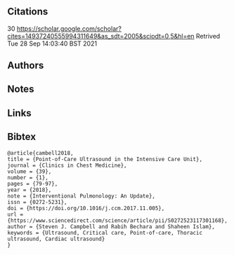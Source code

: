 # 
## Citations
30
https://scholar.google.com/scholar?cites=14937240555994311649&as_sdt=2005&sciodt=0,5&hl=en
Retrived
Tue 28 Sep 14:03:40 BST 2021


## Authors 

## Notes

## Links 

## Bibtex 

```
@article{cambell2018,
title = {Point-of-Care Ultrasound in the Intensive Care Unit},
journal = {Clinics in Chest Medicine},
volume = {39},
number = {1},
pages = {79-97},
year = {2018},
note = {Interventional Pulmonology: An Update},
issn = {0272-5231},
doi = {https://doi.org/10.1016/j.ccm.2017.11.005},
url = {https://www.sciencedirect.com/science/article/pii/S0272523117301168},
author = {Steven J. Campbell and Rabih Bechara and Shaheen Islam},
keywords = {Ultrasound, Critical care, Point-of-care, Thoracic ultrasound, Cardiac ultrasound}
}
```


